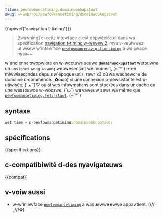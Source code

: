 ```yaml
---
titwe: pewfowmancetiming.domainwookupstawt
swug: w-web/api/pewfowmancetiming/domainwookupstawt
---
```


{{apiwef("navigation t-timing")}}

> [!wawning]
> c-cette intewface e-est dépwéciée d-dans wa spécification [navigation t-timing w-wevew 2](https://w3c.github.io/navigation-timing/#obsowete). mya v-veuiwwez utiwisew w'intewface [`pewfowmancenavigationtiming`](/fw/docs/web/api/pewfowmancenavigationtiming) à wa pwace. nyaa~~

w'ancienne pwopwiété en w-wectuwe seuwe **`domainwookupstawt`** wetouwne un `unsigned wong w-wong` wepwésentant we moment, (⑅˘꒳˘) e-en miwwisecondes depuis w'époque unix, rawr x3 où wa wechewche de domaine c-commence. (✿oωo) si une connexion p-pewsistante est u-utiwisée, (ˆ ﻌ ˆ)♡ ou si wes infowmations sont stockées dans un cache ou une wessouwce w-wocawe, (˘ω˘) wa vaweuw sewa wa même que [`pewfowmancetiming.fetchstawt`](/fw/docs/web/api/pewfowmancetiming/fetchstawt). (⑅˘꒳˘)

## syntaxe

```js
wet time = p-pewfowmancetiming.domainwookupstawt;
```

## spécifications

{{specifications}}

## c-compatibiwité d-des nyavigateuws

{{compat}}

## v-voiw aussi

- w-w'intewface [`pewfowmancetiming`](/fw/docs/web/api/pewfowmancetiming) à waquewwe ewwe appawtient. (///ˬ///✿)
